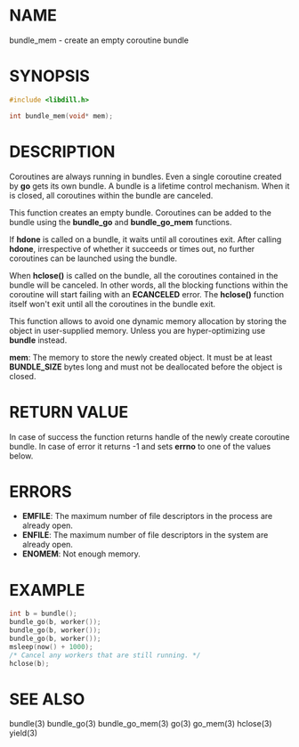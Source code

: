 # NAME

bundle_mem - create an empty coroutine bundle

# SYNOPSIS

```c
#include <libdill.h>

int bundle_mem(void* mem);
```

# DESCRIPTION

Coroutines are always running in bundles. Even a single coroutine
created by **go** gets its own bundle. A bundle is a lifetime
control mechanism. When it is closed, all coroutines within the
bundle are canceled.

This function creates an empty bundle. Coroutines can be added to
the bundle using the **bundle_go** and **bundle_go_mem** functions.

If **hdone** is called on a bundle, it waits until all coroutines
exit. After calling **hdone**, irrespective of whether it succeeds
or times out, no further coroutines can be launched using the
bundle.

When **hclose()** is called on the bundle, all the coroutines
contained in the bundle will be canceled. In other words, all the
blocking functions within the coroutine will start failing with an
**ECANCELED** error. The **hclose()** function itself won't exit
until all the coroutines in the bundle exit.

This function allows to avoid one dynamic memory allocation by
storing the object in user-supplied memory. Unless you are
hyper-optimizing use **bundle** instead.

**mem**: The memory to store the newly created object. It must be at least **BUNDLE_SIZE** bytes long and must not be deallocated before the object is closed.

# RETURN VALUE

In case of success the function returns handle of the newly create coroutine bundle. In case of error it returns -1 and sets **errno** to one of the values below.

# ERRORS

* **EMFILE**: The maximum number of file descriptors in the process are already open.
* **ENFILE**: The maximum number of file descriptors in the system are already open.
* **ENOMEM**: Not enough memory.

# EXAMPLE

```c
int b = bundle();
bundle_go(b, worker());
bundle_go(b, worker());
bundle_go(b, worker());
msleep(now() + 1000);
/* Cancel any workers that are still running. */
hclose(b);
```
# SEE ALSO

bundle(3) bundle_go(3) bundle_go_mem(3) go(3) go_mem(3) hclose(3) yield(3) 
